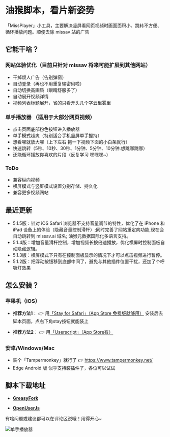 

# 油猴脚本，看片新姿势

「MissPlayer」小工具，主要解决竖屏看网页视频时画面面积小、跳转不方便、循环播放问题。顺便去除 missav 站的广告

## 它能干啥？

### 网站体验优化（目前只针对 missav 将来可能扩展到其他网站）
- 干掉烦人广告（告别弹窗）
- 自动登录（再也不用重复输密码啦）
- 自动切换高画质（眼睛舒服多了）
- 自动展开视频详情
- 视频列表标题展开，省的只看开头几个字云里雾里

### 单手播放器 （适用于大部分网页视频）
- 点击页面底部粉色按钮进入播放器
- 单手模式超爽（特别适合手机竖屏单手握持）
- 想看哪就放大哪（上下左右 拖一下视频下面的小白条就行）
- 快速跳转（5秒、10秒、30秒、1分钟、5分钟、10分钟.想跳哪跳哪）
- 还能循环播放你喜欢的片段（反复学习 嘿嘿嘿~）

### ToDo
- 兼容纵向视频
- 横屏模式与竖屏模式设置分别存储、持久化
- 兼容更多视频网站

## 最近更新
- 5.1.5版：针对 iOS Safari 浏览器不支持音量调节的特性，优化了在 iPhone 和 iPad 设备上的体验（隐藏音量控制滑杆）;同时完善了网站重定向功能,现在会自动跳转到 missav.ai 域名; 油猴元数据国际化多语言支持。
- 5.1.4版：增加音量滑杆控制，增加视频长按倍速播放，优化横屏时控制面板自动隐藏逻辑。
- 5.1.3版：横屏模式下只有在控制面板显示的情况下才可以点击视频进行暂停。
- 5.1.2版：把浮动按钮移到底部中间了，避免与其他插件位置干扰，还加了个呼吸灯效果

## 怎么安装？

### 苹果机（iOS）
- **推荐方法1**：
 👉 用[「Stay for Safari」（App Store 免费版就够用）](https://apps.apple.com/cn/app/stay-for-safari-%E6%B5%8F%E8%A7%88%E5%99%A8%E4%BC%B4%E4%BE%A3/id1591620171)
安装后去脚本页面，点右下角stay按钮就能装上
  
- **推荐方法2**：
 👉 用[「Userscript」（App Store有）](https://apps.apple.com/cn/app/userscripts/id1463298887)

### 安卓/Windows/Mac
- 装个「Tampermonkey」就行了
  👉 https://www.tampermonkey.net/
- Edge Android 版 似乎支持装插件了，各位可以试试

## 脚本下载地址
- [**GreasyFork**](https://greasyfork.org/zh-CN/scripts/453300-missav-%E5%8E%BB%E5%B9%BF%E5%91%8A-%E5%BD%B1%E9%99%A2%E6%A8%A1%E5%BC%8F-%E5%8D%95%E6%89%8B%E6%92%AD%E6%94%BE%E5%99%A8)

- [**OpenUserJs**](https://openuserjs.org/scripts/loadingi/MissAV_%E5%8E%BB%E5%B9%BF%E5%91%8A_%E5%BD%B1%E9%99%A2%E6%A8%A1%E5%BC%8F_(%E5%8D%95%E6%89%8B%E6%92%AD%E6%94%BE%E5%99%A8))

有啥问题或建议都可以在评论区说哦！用得开心~


![单手播放器](https://img.sobot.com/5a7dd98d6c124e0f9dd1fed01a2024f5/chatres/5a7dd98d6c124e0f9dd1fed01a2024f5/ticket/20250427/9701839e8b1ffa09717462a296b04b00/xtyrk1a2yr7emwrdpz5zcc3d1lnc_1745731129456.jpg "单手播放器")
